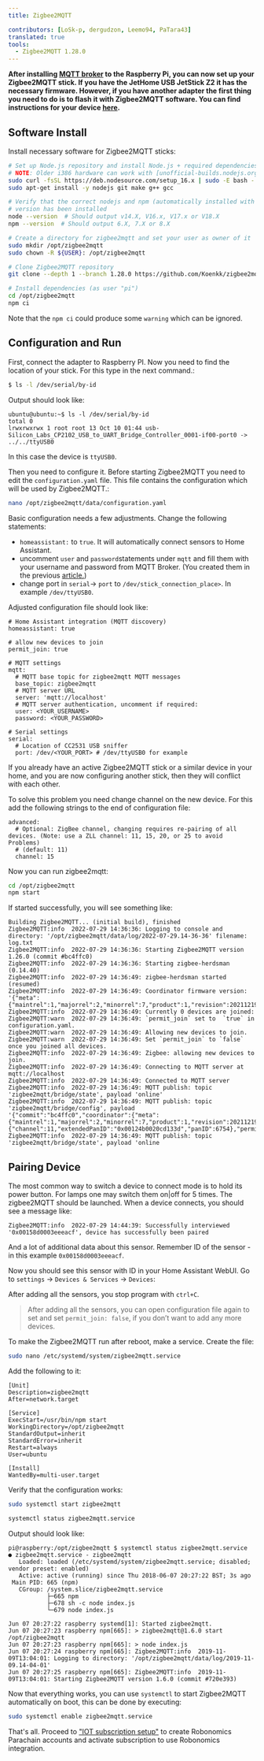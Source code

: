 ```yaml
---
title: Zigbee2MQTT

contributors: [LoSk-p, dergudzon, Leemo94, PaTara43]
translated: true
tools:
  - Zigbee2MQTT 1.28.0
---
```


**After installing [MQTT broker](/docs/mqtt-broker/) to the Raspberry Pi, you can now set up your Zigbee2MQTT stick.
If you have the JetHome USB JetStick Z2 it has the necessary firmware. However, if you have another 
adapter the first thing you need to do is to flash it with Zigbee2MQTT software. You can find instructions for your 
device [here](https://www.zigbee2mqtt.io/information/supported_adapters.html).**

## Software Install

Install necessary software for Zigbee2MQTT sticks:

```bash
# Set up Node.js repository and install Node.js + required dependencies
# NOTE: Older i386 hardware can work with [unofficial-builds.nodejs.org](https://unofficial-builds.nodejs.org/download/release/v16.15.0/ e.g. Version 16.15.0 should work.
sudo curl -fsSL https://deb.nodesource.com/setup_16.x | sudo -E bash -
sudo apt-get install -y nodejs git make g++ gcc

# Verify that the correct nodejs and npm (automatically installed with nodejs)
# version has been installed
node --version  # Should output v14.X, V16.x, V17.x or V18.X
npm --version  # Should output 6.X, 7.X or 8.X

# Create a directory for zigbee2mqtt and set your user as owner of it
sudo mkdir /opt/zigbee2mqtt
sudo chown -R ${USER}: /opt/zigbee2mqtt

# Clone Zigbee2MQTT repository
git clone --depth 1 --branch 1.28.0 https://github.com/Koenkk/zigbee2mqtt.git /opt/zigbee2mqtt

# Install dependencies (as user "pi")
cd /opt/zigbee2mqtt
npm ci
```

Note that the `npm ci` could produce some `warning` which can be ignored.

## Configuration and Run

First, connect the adapter to Raspberry PI. Now you need to find the location of your stick. For this type in the next command.:

```bash
$ ls -l /dev/serial/by-id
```

Output should look like:

```shell
ubuntu@ubuntu:~$ ls -l /dev/serial/by-id
total 0
lrwxrwxrwx 1 root root 13 Oct 10 01:44 usb-Silicon_Labs_CP2102_USB_to_UART_Bridge_Controller_0001-if00-port0 -> ../../ttyUSB0

```

In this case the device is `ttyUSB0`.

Then you need to configure it. Before starting Zigbee2MQTT you need to edit the `configuration.yaml` file. 
This file contains the configuration which will be used by Zigbee2MQTT.:

```bash
nano /opt/zigbee2mqtt/data/configuration.yaml
```

Basic configuration needs a few adjustments. Change the following statements:
 - `homeassistant:` to `true`. It will automatically connect sensors to Home Assistant.
 - uncomment `user` and `password`statements under `mqtt` and fill them with your username and password from MQTT Broker. (You created them in the previous [article.](/docs/mqtt-broker/))
 - change port in `serial`-> `port` to `/dev/stick_connection_place>`. In example `/dev/ttyUSB0`.

Adjusted configuration file should look like:

```shell
# Home Assistant integration (MQTT discovery)
homeassistant: true

# allow new devices to join
permit_join: true

# MQTT settings
mqtt:
  # MQTT base topic for zigbee2mqtt MQTT messages
  base_topic: zigbee2mqtt
  # MQTT server URL
  server: 'mqtt://localhost'
  # MQTT server authentication, uncomment if required:
  user: <YOUR_USERNAME>
  password: <YOUR_PASSWORD>

# Serial settings
serial:
  # Location of CC2531 USB sniffer
  port: /dev/<YOUR_PORT> # /dev/ttyUSB0 for example
```

<robo-wiki-note type="warning">

  If you already have an active Zigbee2MQTT stick or a similar device in your home, 
  and you are now configuring another stick, then they will conflict with each other. 

</robo-wiki-note>

To solve this problem you need change channel on the new device. For this add the following strings to the end of configuration file:

```shell
advanced:
  # Optional: ZigBee channel, changing requires re-pairing of all devices. (Note: use a ZLL channel: 11, 15, 20, or 25 to avoid Problems)
  # (default: 11)
  channel: 15
```

Now you can run zigbee2mqtt:

```bash
cd /opt/zigbee2mqtt
npm start
```

If started successfully, you will see something like:
```shell
Building Zigbee2MQTT... (initial build), finished
Zigbee2MQTT:info  2022-07-29 14:36:36: Logging to console and directory: '/opt/zigbee2mqtt/data/log/2022-07-29.14-36-36' filename: log.txt
Zigbee2MQTT:info  2022-07-29 14:36:36: Starting Zigbee2MQTT version 1.26.0 (commit #bc4ffc0)
Zigbee2MQTT:info  2022-07-29 14:36:36: Starting zigbee-herdsman (0.14.40)
Zigbee2MQTT:info  2022-07-29 14:36:49: zigbee-herdsman started (resumed)
Zigbee2MQTT:info  2022-07-29 14:36:49: Coordinator firmware version: '{"meta":{"maintrel":1,"majorrel":2,"minorrel":7,"product":1,"revision":20211219,"transportrev":2},"type":"zStack3x0"}'
Zigbee2MQTT:info  2022-07-29 14:36:49: Currently 0 devices are joined:
Zigbee2MQTT:warn  2022-07-29 14:36:49: `permit_join` set to  `true` in configuration.yaml.
Zigbee2MQTT:warn  2022-07-29 14:36:49: Allowing new devices to join.
Zigbee2MQTT:warn  2022-07-29 14:36:49: Set `permit_join` to `false` once you joined all devices.
Zigbee2MQTT:info  2022-07-29 14:36:49: Zigbee: allowing new devices to join.
Zigbee2MQTT:info  2022-07-29 14:36:49: Connecting to MQTT server at mqtt://localhost
Zigbee2MQTT:info  2022-07-29 14:36:49: Connected to MQTT server
Zigbee2MQTT:info  2022-07-29 14:36:49: MQTT publish: topic 'zigbee2mqtt/bridge/state', payload 'online'
Zigbee2MQTT:info  2022-07-29 14:36:49: MQTT publish: topic 'zigbee2mqtt/bridge/config', payload '{"commit":"bc4ffc0","coordinator":{"meta":{"maintrel":1,"majorrel":2,"minorrel":7,"product":1,"revision":20211219,"transportrev":2},"type":"zStack3x0"},"log_level":"info","network":{"channel":11,"extendedPanID":"0x00124b0020cd133d","panID":6754},"permit_join":true,"version":"1.26.0"}'
Zigbee2MQTT:info  2022-07-29 14:36:49: MQTT publish: topic 'zigbee2mqtt/bridge/state', payload 'online
```

## Pairing Device

The most common way to switch a device to connect mode is to hold its power button. For lamps one may switch them on|off
for 5 times. The zigbee2MQTT should be launched. When a device connects, you should see a message like:

```
Zigbee2MQTT:info  2022-07-29 14:44:39: Successfully interviewed '0x00158d0003eeeacf', device has successfully been paired
```
And a lot of additional data about this sensor. Remember ID of the sensor - in this example `0x00158d0003eeeacf`.

Now you should see this sensor with ID in your Home Assistant WebUI. Go to `settings` -> `Devices & Services` -> `Devices`:

<robo-wiki-picture src="home-assistant/mqtt-devices.jpg" />

After adding all the sensors, you stop program with `ctrl+C`.

> After adding all the sensors, you can open configuration file again to set and set `permit_join: false`, if you don’t want to add any more devices.

To make the Zigbee2MQTT run after reboot, make a service. Create the file:

```bash
sudo nano /etc/systemd/system/zigbee2mqtt.service
```

Add the following to it:

```
[Unit]
Description=zigbee2mqtt
After=network.target

[Service]
ExecStart=/usr/bin/npm start
WorkingDirectory=/opt/zigbee2mqtt
StandardOutput=inherit
StandardError=inherit
Restart=always
User=ubuntu

[Install]
WantedBy=multi-user.target
```

Verify that the configuration works:

```bash
sudo systemctl start zigbee2mqtt
```

```bash
systemctl status zigbee2mqtt.service
```

Output should look like:
```
pi@raspberry:/opt/zigbee2mqtt $ systemctl status zigbee2mqtt.service
● zigbee2mqtt.service - zigbee2mqtt
   Loaded: loaded (/etc/systemd/system/zigbee2mqtt.service; disabled; vendor preset: enabled)
   Active: active (running) since Thu 2018-06-07 20:27:22 BST; 3s ago
 Main PID: 665 (npm)
   CGroup: /system.slice/zigbee2mqtt.service
           ├─665 npm
           ├─678 sh -c node index.js
           └─679 node index.js

Jun 07 20:27:22 raspberry systemd[1]: Started zigbee2mqtt.
Jun 07 20:27:23 raspberry npm[665]: > zigbee2mqtt@1.6.0 start /opt/zigbee2mqtt
Jun 07 20:27:23 raspberry npm[665]: > node index.js
Jun 07 20:27:24 raspberry npm[665]: Zigbee2MQTT:info  2019-11-09T13:04:01: Logging to directory: '/opt/zigbee2mqtt/data/log/2019-11-09.14-04-01'
Jun 07 20:27:25 raspberry npm[665]: Zigbee2MQTT:info  2019-11-09T13:04:01: Starting Zigbee2MQTT version 1.6.0 (commit #720e393)
```

Now that everything works, you can use `systemctl` to start Zigbee2MQTT automatically on boot, this can be done by executing:

```bash
sudo systemctl enable zigbee2mqtt.service
```
That's all. Proceed to ["IOT subscription setup"](/docs/iot-sub-setup/) to create Robonomics Parachain accounts and 
activate subscription to use Robonomics integration.